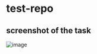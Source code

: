 # test-repo
## screenshot of the task
![image](https://user-images.githubusercontent.com/29038590/204748238-bf5bb249-f438-47df-bbfe-fadda49d6b6f.png)
